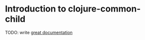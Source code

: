 # Introduction to clojure-common-child

TODO: write [great documentation](http://jacobian.org/writing/what-to-write/)
